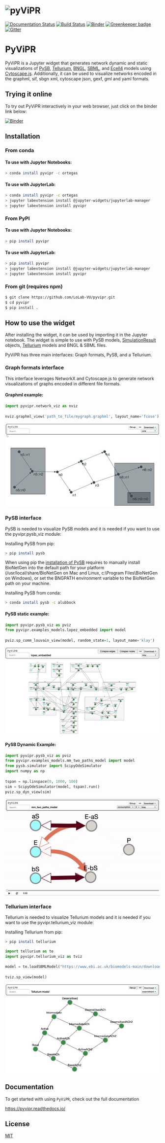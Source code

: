 # <img alt="pyViPR" src="https://github.com/LoLab-VU/pyvipr/blob/master/pyvipr_logo.png" height="100">


[![Documentation Status](https://readthedocs.org/projects/pyvipr/badge/?version=latest)](https://pyvipr.readthedocs.io/en/latest/?badge=latest)
[![Build Status](https://travis-ci.org/LoLab-VU/pyvipr.svg?branch=master)](https://travis-ci.org/LoLab-VU/pyvipr)
[![Binder](https://mybinder.org/badge_logo.svg)](https://mybinder.org/v2/gh/LoLab-VU/pyvipr/master?filepath=binder) 
[![Greenkeeper badge](https://badges.greenkeeper.io/LoLab-VU/pyvipr.svg)](https://greenkeeper.io/)
[![Gitter](https://badges.gitter.im/LoLab-VU/pyvipr.svg)](https://gitter.im/LoLab-VU/pyvipr?utm_source=badge&utm_medium=badge&utm_campaign=pr-badge)

# PyViPR
PyViPR is a Jupyter widget that generates network dynamic and static visualizations of [PySB](http://pysb.org/), [Tellurium](http://tellurium.analogmachine.org/),
[BNGL](https://www.csb.pitt.edu/Faculty/Faeder/?page_id=409), [SBML](http://sbml.org/Main_Page), and [Ecell4](https://github.com/ecell/ecell4) 
 models using [Cytoscape.js](http://js.cytoscape.org/). Additionally, it can be used to visualize networks encoded in the graphml, 
 sif, sbgn xml, cytoscape json, gexf, gml and yaml formats.
 
 ## Trying it online

To try out PyViPR interactively in your web browser, just click on the binder
link below:

[![Binder](https://mybinder.org/badge_logo.svg)](https://mybinder.org/v2/gh/LoLab-VU/pyvipr/master?filepath=binder)

## Installation

### From conda

#### To use with Jupyter Notebooks:

```bash
> conda install pyvipr -c ortegas
```

#### To use with JupyterLab:

```bash
> conda install pyvipr -c ortegas
> jupyter labextension install @jupyter-widgets/jupyterlab-manager
> jupyter labextension install pyvipr
```

### From PyPI

#### To use with Jupyter Notebooks:

```bash
> pip install pyvipr
```

#### To use with JupyterLab:

```bash
> pip install pyvipr
> jupyter labextension install @jupyter-widgets/jupyterlab-manager
> jupyter labextension install pyvipr
```

### From git (requires npm)
```bash
$ git clone https://github.com/LoLab-VU/pyvipr.git
$ cd pyvipr
$ pip install .
```

## How to use the widget
After installing the widget, it can be used by importing it in the Jupyter notebook. The widget is simple to use with PySB 
models, [SimulationResult](https://pysb.readthedocs.io/en/stable/modules/simulator.html#pysb.simulator.SimulationResult) 
objects, [Tellurium](http://tellurium.analogmachine.org/) models and BNGL & SBML files. 

PyViPR has three main interfaces: Graph formats, PySB, and a Tellurium.

### Graph formats interface
This interface leverages NetworkX and Cytoscape.js to generate network visualizations of graphs encoded in different 
file formats.

#### Graphml example:
```python
import pyvipr.network_viz as nviz

nviz.graphml_view('path_to_file/mygraph.graphml', layout_name='fcose')
```
![graphml_view](graphml.png)

### PySB interface

PySB is needed to visualize PySB models and it is needed if you want to use the pyvipr.pysb_viz module:

Installing PySB from pip:
```bash
> pip install pysb
```

When using pip the [installation of PySB](https://pysb.readthedocs.io/en/stable/installation.html#option-1-install-pysb-natively-on-your-computer)
requires to manually install BioNetGen into the default path for your platform 
(/usr/local/share/BioNetGen on Mac and Linux, c:\Program Files\BioNetGen on Windows), 
or set the BNGPATH environment variable to the BioNetGen path on your machine.

Installing PySB from conda:
```bash
> conda install pysb -c alubbock
```

#### PySB static example:
```python
import pyvipr.pysb_viz as pviz
from pyvipr.examples_models.lopez_embedded import model

pviz.sp_comm_louvain_view(model, random_state=1, layout_name='klay')
```
![species_view_pysb](earm_communities.png)

#### PySB Dynamic Example:
```python
import pyvipr.pysb_viz as pviz
from pyvipr.examples_models.mm_two_paths_model import model
from pysb.simulator import ScipyOdeSimulator
import numpy as np

tspan = np.linspace(0, 1000, 100)
sim = ScipyOdeSimulator(model, tspan).run()
pviz.sp_dyn_view(sim)
```

![enzymatic_reaction](pyvipr_dynamic.gif)


### Tellurium interface

Tellurium is needed to visualize Tellurium models and it is needed if you want to use the pyvipr.tellurium_viz module:

Installing Tellurium from pip:
```bash
> pip install tellurium
```

```python
import tellurium as te
import pyvipr.tellurium_viz as tviz

model = te.loadSBMLModel("https://www.ebi.ac.uk/biomodels-main/download?mid=BIOMD0000000001")

tviz.sp_view(model)
```
![species_view_tellurium](tellurium_example.png)

## Documentation

To get started with using `PyViPR`, check out the full documentation

https://pyvipr.readthedocs.io/

## License

[MIT](https://opensource.org/licenses/MIT)
